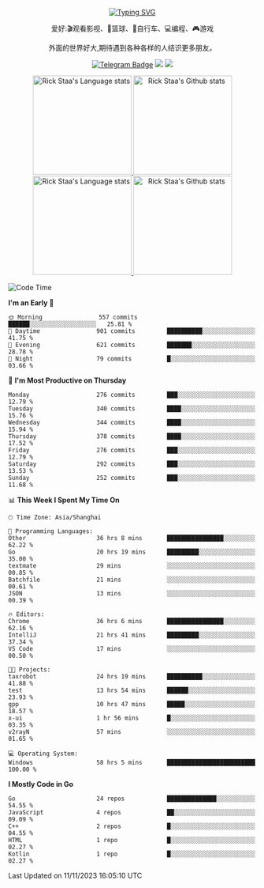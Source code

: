 <div align="center"> 

[![Typing SVG](https://readme-typing-svg.herokuapp.com?size=25&duration=2500&color=eeeeee&vCenter=true&width=200&height=40&lines=Hi+there+%F0%9F%91%8B%F0%9F%8F%BB;I'm+DanBai)](https://git.io/typing-svg)

爱好:🎬观看影视、🏀篮球、🚴自行车、💻编程、🎮游戏

外面的世界好大,期待遇到各种各样的人结识更多朋友。

[![Telegram Badge](https://img.shields.io/badge/-Telegram-blue?style=flat&logo=Telegram&logoColor=white)](https://t.me/danbai9420) 
[![](https://img.shields.io/badge/-Blog-brightgreen?style=flat&logo=Blogger&logoColor=white)](https://p00q.cn)
[![](https://img.shields.io/badge/-Email-red?style=flat&logo=Mail.Ru&logoColor=white)](mailto:danbai@88.com)
</div>

<!-- Light Mode -->
<div align="center"> 
<a href="https://github.com/anuraghazra/github-readme-stats#gh-light-mode-only">
<img height=200 src="https://github-readme-stats.vercel.app/api/top-langs/?username=danbai225&layout=compact&langs_count=10&hide_border=1&role=OWNER,COLLABORATOR#gh-light-mode-only" alt="Rick Staa's Language stats" />
</a>
<a href="https://github.com/anuraghazra/github-readme-stats#gh-light-mode-only">
<img height=200 src="https://github-readme-stats.vercel.app/api?username=danbai225&show_icons=true&count_private=true&line_height=28&hide_border=1&include_all_commits=true&card_width=450&role=OWNER,COLLABORATOR&exclude_repo=github-readme-stats#gh-light-mode-only" alt="Rick Staa's Github stats" />
</a>
</div>

<!-- Dark Mode -->
<div align="center"> 
<a href="https://github.com/anuraghazra/github-readme-stats#gh-dark-mode-only">
<img height=200 src="https://github-readme-stats.vercel.app/api/top-langs/?username=danbai225&layout=compact&langs_count=10&hide_border=1&role=OWNER,COLLABORATOR&theme=github_dark#gh-dark-mode-only" alt="Rick Staa's Language stats" />
</a>
<a href="https://github.com/anuraghazra/github-readme-stats#gh-dark-mode-only">
<img height=200 src="https://github-readme-stats.vercel.app/api?username=danbai225&show_icons=true&count_private=true&line_height=28&hide_border=1&include_all_commits=true&card_width=450&role=OWNER,COLLABORATOR&exclude_repo=github-readme-stats&theme=github_dark#gh-dark-mode-only" alt="Rick Staa's Github stats" />
</a>
</div>

<!--START_SECTION:waka-->
![Code Time](http://img.shields.io/badge/Code%20Time-1%2C469%20hrs%2022%20mins-blue)

**I'm an Early 🐤** 

```text
🌞 Morning                557 commits         ██████░░░░░░░░░░░░░░░░░░░   25.81 % 
🌆 Daytime                901 commits         ██████████░░░░░░░░░░░░░░░   41.75 % 
🌃 Evening                621 commits         ███████░░░░░░░░░░░░░░░░░░   28.78 % 
🌙 Night                  79 commits          █░░░░░░░░░░░░░░░░░░░░░░░░   03.66 % 
```
📅 **I'm Most Productive on Thursday** 

```text
Monday                   276 commits         ███░░░░░░░░░░░░░░░░░░░░░░   12.79 % 
Tuesday                  340 commits         ████░░░░░░░░░░░░░░░░░░░░░   15.76 % 
Wednesday                344 commits         ████░░░░░░░░░░░░░░░░░░░░░   15.94 % 
Thursday                 378 commits         ████░░░░░░░░░░░░░░░░░░░░░   17.52 % 
Friday                   276 commits         ███░░░░░░░░░░░░░░░░░░░░░░   12.79 % 
Saturday                 292 commits         ███░░░░░░░░░░░░░░░░░░░░░░   13.53 % 
Sunday                   252 commits         ███░░░░░░░░░░░░░░░░░░░░░░   11.68 % 
```


📊 **This Week I Spent My Time On** 

```text
🕑︎ Time Zone: Asia/Shanghai

💬 Programming Languages: 
Other                    36 hrs 8 mins       ████████████████░░░░░░░░░   62.22 % 
Go                       20 hrs 19 mins      █████████░░░░░░░░░░░░░░░░   35.00 % 
textmate                 29 mins             ░░░░░░░░░░░░░░░░░░░░░░░░░   00.85 % 
Batchfile                21 mins             ░░░░░░░░░░░░░░░░░░░░░░░░░   00.61 % 
JSON                     13 mins             ░░░░░░░░░░░░░░░░░░░░░░░░░   00.39 % 

🔥 Editors: 
Chrome                   36 hrs 6 mins       ████████████████░░░░░░░░░   62.16 % 
IntelliJ                 21 hrs 41 mins      █████████░░░░░░░░░░░░░░░░   37.34 % 
VS Code                  17 mins             ░░░░░░░░░░░░░░░░░░░░░░░░░   00.50 % 

🐱‍💻 Projects: 
taxrobot                 24 hrs 19 mins      ██████████░░░░░░░░░░░░░░░   41.88 % 
test                     13 hrs 54 mins      ██████░░░░░░░░░░░░░░░░░░░   23.93 % 
gpp                      10 hrs 47 mins      █████░░░░░░░░░░░░░░░░░░░░   18.57 % 
x-ui                     1 hr 56 mins        █░░░░░░░░░░░░░░░░░░░░░░░░   03.35 % 
v2rayN                   57 mins             ░░░░░░░░░░░░░░░░░░░░░░░░░   01.65 % 

💻 Operating System: 
Windows                  58 hrs 5 mins       █████████████████████████   100.00 % 
```

**I Mostly Code in Go** 

```text
Go                       24 repos            ██████████████░░░░░░░░░░░   54.55 % 
JavaScript               4 repos             ██░░░░░░░░░░░░░░░░░░░░░░░   09.09 % 
C++                      2 repos             █░░░░░░░░░░░░░░░░░░░░░░░░   04.55 % 
HTML                     1 repo              █░░░░░░░░░░░░░░░░░░░░░░░░   02.27 % 
Kotlin                   1 repo              █░░░░░░░░░░░░░░░░░░░░░░░░   02.27 % 
```




 Last Updated on 11/11/2023 16:05:10 UTC
<!--END_SECTION:waka-->
